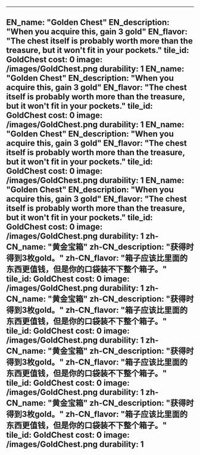 ---

EN_name: "Golden Chest"
EN_description: "When you acquire this, gain 3 gold"
EN_flavor: "The chest itself is probably worth more than the treasure, but it won't fit in your pockets."
tile_id: GoldChest
cost: 0
image: /images/GoldChest.png
durability: 1
EN_name: "Golden Chest"
EN_description: "When you acquire this, gain 3 gold"
EN_flavor: "The chest itself is probably worth more than the treasure, but it won't fit in your pockets."
tile_id: GoldChest
cost: 0
image: /images/GoldChest.png
durability: 1
EN_name: "Golden Chest"
EN_description: "When you acquire this, gain 3 gold"
EN_flavor: "The chest itself is probably worth more than the treasure, but it won't fit in your pockets."
tile_id: GoldChest
cost: 0
image: /images/GoldChest.png
durability: 1
EN_name: "Golden Chest"
EN_description: "When you acquire this, gain 3 gold"
EN_flavor: "The chest itself is probably worth more than the treasure, but it won't fit in your pockets."
tile_id: GoldChest
cost: 0
image: /images/GoldChest.png
durability: 1
zh-CN_name: "黄金宝箱"
zh-CN_description: "获得时得到3枚gold。"
zh-CN_flavor: "箱子应该比里面的东西更值钱，但是你的口袋装不下整个箱子。"
tile_id: GoldChest
cost: 0
image: /images/GoldChest.png
durability: 1
zh-CN_name: "黄金宝箱"
zh-CN_description: "获得时得到3枚gold。"
zh-CN_flavor: "箱子应该比里面的东西更值钱，但是你的口袋装不下整个箱子。"
tile_id: GoldChest
cost: 0
image: /images/GoldChest.png
durability: 1
zh-CN_name: "黄金宝箱"
zh-CN_description: "获得时得到3枚gold。"
zh-CN_flavor: "箱子应该比里面的东西更值钱，但是你的口袋装不下整个箱子。"
tile_id: GoldChest
cost: 0
image: /images/GoldChest.png
durability: 1
zh-CN_name: "黄金宝箱"
zh-CN_description: "获得时得到3枚gold。"
zh-CN_flavor: "箱子应该比里面的东西更值钱，但是你的口袋装不下整个箱子。"
tile_id: GoldChest
cost: 0
image: /images/GoldChest.png
durability: 1
---